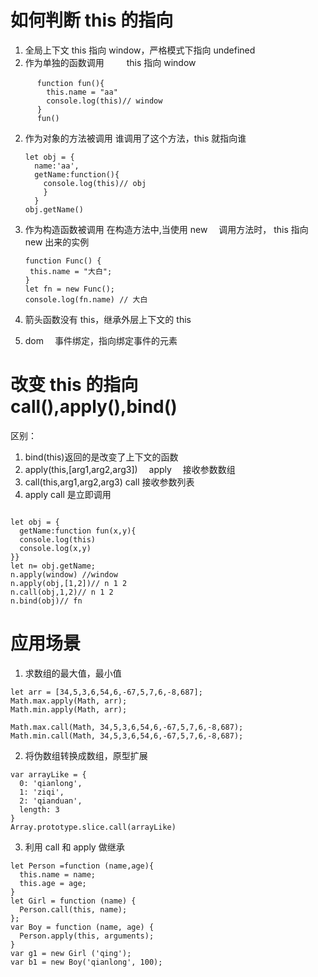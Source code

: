 # 如何判断 this 的指向

1. 全局上下文
   this 指向 window，严格模式下指向 undefined
1. 作为单独的函数调用
   　　 this 指向 window

```
　　　 function fun(){
        this.name = "aa"
        console.log(this)// window
      }
      fun()

```

2. 作为对象的方法被调用
   谁调用了这个方法，this 就指向谁

   ```
   let obj = {
     name:'aa',
     getName:function(){
       console.log(this)// obj
       }
     }
   obj.getName()
   ```

3. 作为构造函数被调用
   在构造方法中,当使用 new 　调用方法时， this 指向 new 出来的实例

   ```
   function Func() {
    this.name = "大白";
   }
   let fn = new Func();
   console.log(fn.name) // 大白
   ```

4. 箭头函数没有 this，继承外层上下文的 this
5. dom 　事件绑定，指向绑定事件的元素

# 改变 this 的指向　 call(),apply(),bind()

区别：

1. bind(this)返回的是改变了上下文的函数
2. apply(this,[arg1,arg2,arg3])　 apply 　接收参数数组
3. call(this,arg1,arg2,arg3) call 接收参数列表
4. apply call 是立即调用

```

let obj = {
  getName:function fun(x,y){
  console.log(this)
  console.log(x,y)
}}
let n= obj.getName;
n.apply(window) //window
n.apply(obj,[1,2])// n 1 2
n.call(obj,1,2)// n 1 2
n.bind(obj)// fn
```

# 应用场景

1. 求数组的最大值，最小值

```
let arr = [34,5,3,6,54,6,-67,5,7,6,-8,687];
Math.max.apply(Math, arr);
Math.min.apply(Math, arr);

Math.max.call(Math, 34,5,3,6,54,6,-67,5,7,6,-8,687);
Math.min.call(Math, 34,5,3,6,54,6,-67,5,7,6,-8,687);
```

2. 将伪数组转换成数组，原型扩展

```
var arrayLike = {
  0: 'qianlong',
  1: 'ziqi',
  2: 'qianduan',
  length: 3
}
Array.prototype.slice.call(arrayLike)
```

3. 利用 call 和 apply 做继承

```
let Person =function (name,age){
  this.name = name;
  this.age = age;
}
let Girl = function (name) {
  Person.call(this, name);
};
var Boy = function (name, age) {
  Person.apply(this, arguments);
}
var g1 = new Girl ('qing');
var b1 = new Boy('qianlong', 100);
```

